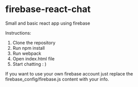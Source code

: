 # firebase-react-chat
Small and basic react app using firebase

Instructions:

1. Clone the repository
2. Run npm install
3. Run webpack
4. Open index.html file
5. Start chatting : )

If you want to use your own firebase account just replace the 
firebase_config/firebase.js content with your info.

